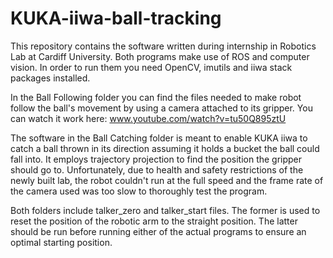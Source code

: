 # KUKA-iiwa-ball-tracking

This repository contains the software written during internship in Robotics Lab at Cardiff University. Both programs make use of ROS and computer vision. In order to run them you need OpenCV, imutils and iiwa stack packages installed.

In the Ball Following folder you can find the files needed to make robot follow the ball's movement by using a camera attached to its gripper. You can watch it work here: www.youtube.com/watch?v=tu50Q895ztU

The software in the Ball Catching folder is meant to enable KUKA iiwa to catch a ball thrown in its direction assuming it holds a bucket the ball could fall into. It employs trajectory projection to find the position the gripper should go to. Unfortunately, due to health and safety restrictions of the newly built lab, the robot couldn't run at the full speed and the frame rate of the camera used was too slow to thoroughly test the program.

Both folders include talker_zero and talker_start files. The former is used to reset the position of the robotic arm to the straight position. The latter should be run before running either of the actual programs to ensure an optimal starting position.
